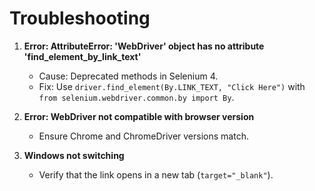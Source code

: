 # Troubleshooting

1. **Error: AttributeError: 'WebDriver' object has no attribute 'find_element_by_link_text'**
   - Cause: Deprecated methods in Selenium 4.
   - Fix: Use `driver.find_element(By.LINK_TEXT, "Click Here")` with `from selenium.webdriver.common.by import By`.

2. **Error: WebDriver not compatible with browser version**
   - Ensure Chrome and ChromeDriver versions match.

3. **Windows not switching**
   - Verify that the link opens in a new tab (`target="_blank"`).
